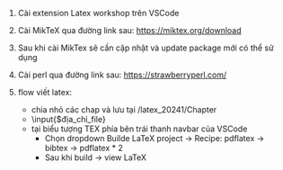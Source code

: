 1. Cài extension Latex workshop trên VSCode
2. Cài MikTeX qua đường link sau: https://miktex.org/download
3. Sau khi cài MikTex sẽ cần cập nhật và update package mới có thể sử dụng
4. Cài perl qua đường link sau: https://strawberryperl.com/

5. flow viết latex: 
    - chia nhỏ các chap và lưu tại /latex_20241/Chapter
    - \input{$địa_chỉ_file}
    - tại biểu tượng TEX phía bên trái thanh navbar của VSCode
        * Chọn dropdown Builde LaTeX project -> Recipe: pdflatex -> bibtex -> pdflatex * 2
        * Sau khi build -> view LaTeX